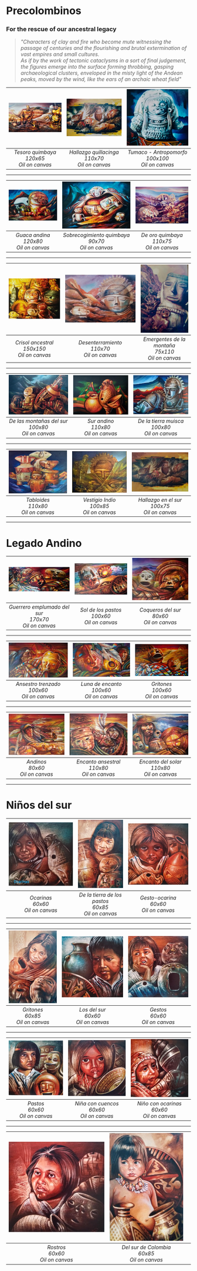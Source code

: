 # Precolombinos

### For the rescue of our ancestral legacy

> *"Characters of clay and fire who become mute witnessing the passage of centuries and the flourishing and brutal extermination of vast empires and small cultures.<br>As if by the work of tectonic cataclysms in a sort of final judgement, the figures emerge into the surface forming throbbing, gasping archaeological clusters, enveloped in the misty light of the Andean peaks, moved by the wind, like the ears of an archaic wheat field"*

| [![precolomb_1.jpeg](/assets/img/paintings/precolomb_1.jpeg)](/en/gallery/precolombinos1) | [![precolomb_2.jpeg](/assets/img/paintings/precolomb_2.jpeg)](/en/gallery/precolombinos2) | [![precolomb_3.jpeg](/assets/img/paintings/precolomb_3.jpeg)](/en/gallery/precolombinos3) |
|:--:|:--:|:--:|
| *Tesoro quimbaya* <br /> *120x65* <br /> *Oil on canvas* | *Hallazgo quillacinga* <br /> *110x70* <br /> *Oil on canvas* | *Tumaco - Antropomorfo* <br /> *100x100* <br /> *Oil on canvas* |

---

| [![precolomb_4.jpeg](/assets/img/paintings/precolomb_4.jpeg)](/en/gallery/precolombinos4) | [![precolomb_5.jpeg](/assets/img/paintings/precolomb_5.jpeg)](/en/gallery/precolombinos5) | [![precolomb_6.jpeg](/assets/img/paintings/precolomb_6.jpeg)](/en/gallery/precolombinos6) |
|:--:|:--:|:--:|
| *Guaca andina* <br /> *120x80* <br /> *Oil on canvas* | *Sobrecogimiento quimbaya* <br /> *90x70* <br /> *Oil on canvas* | *De oro quimbaya* <br /> *110x75* <br /> *Oil on canvas* |

---

| [![precolomb_7.jpeg](/assets/img/paintings/precolomb_7.jpeg)](/en/allery/precolombinos7) | [![precolomb_8.jpeg](/assets/img/paintings/precolomb_8.jpeg)](/en/gallery/precolombinos8) | [![precolomb_9.jpeg](/assets/img/paintings/precolomb_9.jpeg)](/en/gallery/precolombinos9) |
|:--:|:--:|:--:|
| *Crisol ancestral* <br /> *150x150* <br /> *Oil on canvas* | *Desenterramiento* <br /> *110x70* <br /> *Oil on canvas* | *Emergentes de la montaña* <br /> *75x110* <br /> *Oil on canvas* |

---

| [![precolomb_10.jpeg](/assets/img/paintings/precolomb_10.jpeg)](/en/gallery/precolombinos10) | [![precolomb_11.jpeg](/assets/img/paintings/precolomb_11.jpeg)](/en/gallery/precolombinos11) | [![precolomb_12.jpeg](/assets/img/paintings/precolomb_12.jpeg)](/en/gallery/precolombinos12) |
|:--:|:--:|:--:|
| *De las montañas del sur* <br /> *100x80* <br /> *Oil on canvas* | *Sur andino* <br /> *110x80* <br /> *Oil on canvas* | *De la tierra muisca* <br /> *100x80* <br /> *Oil on canvas* |

---

| [![precolomb_13.jpeg](/assets/img/paintings/precolomb_13.jpeg)](/en/gallery/precolombinos13) | [![precolomb_14.jpeg](/assets/img/paintings/precolomb_14.jpeg)](/en/gallery/precolombinos14) | [![precolomb_15.jpeg](/assets/img/paintings/precolomb_15.jpeg)](/en/gallery/precolombinos15) |
|:--:|:--:|:--:|
| *Tabloides* <br /> *110x80* <br /> *Oil on canvas* | *Vestigio Indio* <br /> *100x85* <br /> *Oil on canvas* | *Hallazgo en el sur* <br /> *100x75* <br /> *Oil on canvas* |

---

# Legado Andino

| [![drawing_1.jpeg](/assets/img/paintings/drawing_1.jpeg)](/en/gallery/painting1) | [![drawing_2.jpg](/assets/img/paintings/drawing_2.jpeg)](/en/gallery/painting2) | [![drawing_3.jpg](/assets/img/paintings/drawing_3.jpeg)](/en/gallery/painting3) | 
|:--:|:--:|:--:| 
| *Guerrero emplumado del sur* <br /> *170x70* <br /> *Oil on canvas* | *Sol de los pastos* <br /> *100x60* <br /> *Oil on canvas* | *Coqueros del sur* <br /> *80x60* <br /> *Oil on canvas* |

---

| [![drawing_4.jpeg](/assets/img/paintings/drawing_4.jpeg)](/en/gallery/painting4) | [![drawing_5.jpg](/assets/img/paintings/drawing_5.jpeg)](/en/gallery/painting5) | [![drawing_6.jpg](/assets/img/paintings/drawing_6.jpeg)](/en/gallery/painting6) | 
|:--:|:--:|:--:| 
| *Ansestro trenzado* <br /> *100x60* <br /> *Oil on canvas* | *Luna de encanto* <br /> *100x60* <br /> *Oil on canvas* | *Gritones* <br /> *100x60* <br /> *Oil on canvas* |

---

| [![drawing_7.jpeg](/assets/img/paintings/drawing_7.jpeg)](/en/gallery/painting7) | [![drawing_8.jpg](/assets/img/paintings/drawing_8.jpeg)](/en/gallery/painting8) | [![drawing_9.jpg](/assets/img/paintings/drawing_9.jpeg)](/en/gallery/painting9) | 
|:--:|:--:|:--:| 
| *Andinos* <br /> *80x60* <br /> *Oil on canvas* | *Encanto ansestral* <br /> *110x80* <br /> *Oil on canvas* | *Encanto del solar* <br /> *110x80* <br /> *Oil on canvas* |

---

# Niños del sur

| [![drawing_10.jpeg](/assets/img/paintings/drawing_10.jpeg)](/en/gallery/painting10) | [![drawing_11.jpg](/assets/img/paintings/drawing_11.jpeg)](/en/gallery/painting11) | [![drawing_12.jpg](/assets/img/paintings/drawing_12.jpeg)](/en/gallery/painting12) | 
|:--:|:--:|:--:| 
| *Ocarinas* <br /> *60x60* <br /> *Oil on canvas* | *De la tierra de los pastos* <br /> *60x85* <br /> *Oil on canvas* | *Gesto-ocarina* <br /> *60x60* <br /> *Oil on canvas* |

---

| [![drawing_13.jpeg](/assets/img/paintings/drawing_13.jpeg)](/en/gallery/painting13) | [![drawing_14.jpg](/assets/img/paintings/drawing_14.jpeg)](/en/gallery/painting14) | [![drawing_15.jpg](/assets/img/paintings/drawing_15.jpeg)](/en/gallery/painting15) | 
|:--:|:--:|:--:| 
| *Gritones* <br /> *60x85* <br /> *Oil on canvas* | *Los del sur* <br /> *60x60* <br /> *Oil on canvas* | *Gestos* <br /> *60x60* <br /> *Oil on canvas* |

---

| [![drawing_16.jpeg](/assets/img/paintings/drawing_16.jpeg)](/en/gallery/painting16) | [![drawing_17.jpg](/assets/img/paintings/drawing_17.jpeg)](/en/gallery/painting17) | [![drawing_18.jpg](/assets/img/paintings/drawing_18.jpeg)](/en/gallery/painting18) | 
|:--:|:--:|:--:| 
| *Pastos* <br /> *60x60* <br /> *Oil on canvas* | *Niña con cuencos* <br /> *60x60* <br /> *Oil on canvas* | *Niño con ocarinas* <br /> *60x60* <br /> *Oil on canvas* |

---

| [![drawing_19.jpeg](/assets/img/paintings/drawing_19.jpeg)](/en/gallery/painting19) | [![drawing_20.jpg](/assets/img/paintings/drawing_20.jpeg)](/en/gallery/painting20) |  | 
|:--:|:--:|:--:| 
| *Rostros* <br /> *60x60* <br /> *Oil on canvas* | *Del sur de Colombia* <br /> *60x85* <br /> *Oil on canvas* |  |
